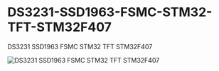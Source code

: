# DS3231-SSD1963-FSMC-STM32-TFT-STM32F407
DS3231 SSD1963 FSMC STM32 TFT STM32F407

![DS3231 SSD1963 FSMC STM32 TFT STM32F407](https://user-images.githubusercontent.com/31142397/222004554-fcf44a9b-9910-4aae-bfbc-4af9ab299af7.jpg)
